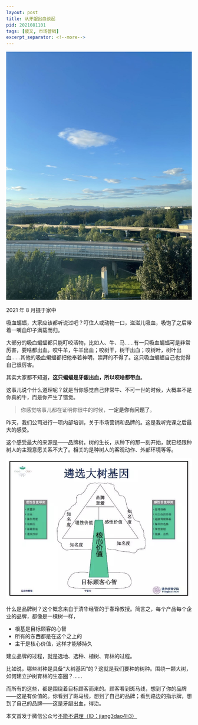 ```yaml
---
layout: post
title: 从牙龈出血谈起
pid: 2021081101
tags: [傻叉, 市场营销]
excerpt_separator: <!--more-->
---
```


![图片](/uploads/2021/08/blue-sky.jpg)

2021 年 8 月摄于家中


吸血蝙蝠，大家应该都听说过吧？叮住人或动物一口，滋滋儿吸血，吸饱了之后带着一嘴血印子满载而归。


大部分的吸血蝙蝠都只能叮咬活物，比如人、牛、马……有一只吸血蝙蝠可是非常厉害，要啥都出血。咬牛羊，牛羊出血；咬树干，树干出血；咬树叶，树叶出血……其他的吸血蝙蝠都把他奉若神明，崇拜的不得了。这只吸血蝙蝠自己也觉得自己很厉害。


其实大家都不知道，**这只蝙蝠是牙龈出血，所以咬啥都带血**。

<!--more-->


这事儿说个什么道理呢？就是当你感觉自己非常牛、不可一世的时候，大概率不是你真的牛，而是你产生了错觉。


> 你感觉啥事儿都在证明你很牛的时候，**一定是你有问题了**。


昨天，我们公司进行一项内部培训，关于市场营销和品牌的。这是我听完课之后最大的感受。



这个感受最大的来源是——品牌树。树的生长，从种下的那一刻开始，就已经跟种树人的主观意愿关系不大了。相关的是种树人的​客观动作、外部环境等等。

![图片](/uploads/2021/08/brand-tree.jpg)


什么是品牌树？这个概念来自于清华经管的于春玲教授。简言之，每个产品每个企业的品牌，都像是一棵树一样，

- 根基是目标顾客的心智
- 所有的东西都是在这个之上的
- 主干是核心价值，这样才能够持久


建立品牌的过程，就是选地、选种、植树、育林的过程。


比如说，哪些树种是具备“大树基因”的？这就是我们要种的树种。围绕一颗大树，如何建立护树育林的生态圈？……

而所有的这些，都是围绕着目标顾客而来的。顾客看到斑马线，想到了你的品牌​——这是有价值的。你看到了斑马线，想到了自己的品牌；看到路边的指示牌，想到了自己的品牌——这是牙龈出血，得治。




本文首发于微信公众号[不能不讲理（ID：jiang3dao4li3）](https://mp.weixin.qq.com/s/s9NcPfOpaRAKZjqbvye_Ew)

